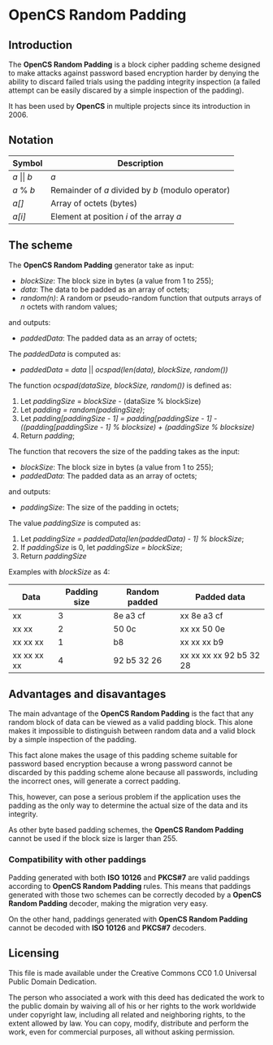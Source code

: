 # OpenCS Random Padding

## Introduction

The **OpenCS Random Padding** is a block cipher padding scheme designed to make attacks against password based encryption harder
by denying the ability to discard failed trials using the padding
integrity inspection (a failed attempt can be easily discared by
a simple inspection of the padding).

It has been used by **OpenCS** in multiple projects since its introduction in 2006.

## Notation

Symbol | Description
------ | -----------
*a* \|\| *b* | *a*
*a* % *b* | Remainder of *a* divided by *b* (modulo operator)
*a[]* | Array of octets (bytes)
*a[i]* | Element at position *i* of the array *a*

## The scheme

The **OpenCS Random Padding** generator take as input:
    
* *blockSize*: The block size in bytes (a value from 1 to 255);
* *data*: The data to be padded as an array of octets;
* *random(n)*: A random or pseudo-random function that outputs arrays of *n* octets with random values;

and outputs:

* *paddedData*: The padded data as an array of octets;

The *paddedData* is computed as:

* *paddedData* = *data* || *ocspad(len(data), blockSize, random())*

The function *ocspad(dataSize, blockSize, random())* is defined as:

1. Let *paddingSize* = *blockSize* - (dataSize % blockSize)
2. Let *padding = random(paddingSize)*;
3. Let *padding[paddingSize - 1] = padding[paddingSize - 1] - ((padding[paddingSize - 1] % blocksize) + (paddingSize % blocksize)*
4. Return *padding*;

The function that recovers the size of the padding takes as the input:

* *blockSize*: The block size in bytes (a value from 1 to 255);
* *paddedData*: The padded data as an array of octets; 

and outputs:

* *paddingSize*: The size of the padding in octets;

The value *paddingSize* is computed as:

1. Let *paddingSize = paddedData[len(paddedData) - 1] % blockSize*;
1. If *paddingSize* is 0, let *paddingSize = blockSize*;
1. Return *paddingSize*

Examples with *blockSize* as 4:

 Data | Padding size | Random padded | Padded data 
 ---- | ------------ | ------------- | -----------
 xx | 3 | 8e a3 cf | xx 8e a3 cf
 xx xx | 2 | 50 0c | xx xx 50 0e
 xx xx xx | 1 | b8 | xx xx xx b9
 xx xx xx xx | 4 | 92 b5 32 26 | xx xx xx xx 92 b5 32 28

## Advantages and disavantages

The main advantage of the **OpenCS Random Padding** is the fact that
any random block of data can be viewed as a valid padding block. This
alone makes it impossible to distinguish between random data and a
valid block by a simple inspection of the padding.

This fact alone makes the usage of this padding scheme suitable for
password based encryption because a wrong password cannot be
discarded by this padding scheme alone because all passwords,
including the incorrect ones, will generate a correct padding.

This, however, can pose a serious problem if the application uses
the padding as the only way to determine the actual size of the data
and its integrity.

As other byte based padding schemes, the **OpenCS Random Padding**
cannot be used if the block size is larger than 255.

### Compatibility with other paddings

Padding generated with both **ISO 10126** and **PKCS#7** are valid
paddings according to **OpenCS Random Padding** rules. This means
that paddings generated with those two schemes can be correctly
decoded by a **OpenCS Random Padding** decoder, making the migration
very easy. 

On the other hand, paddings generated with **OpenCS Random Padding**
cannot be decoded with **ISO 10126** and **PKCS#7** decoders.

## Licensing

This file is made available under the Creative Commons CC0 1.0 Universal Public Domain Dedication.

The person who associated a work with this deed has dedicated the
work to the public domain by waiving all of his or her rights to the
work worldwide under copyright law, including all related and
neighboring rights, to the extent allowed by law. You can copy,
modify, distribute and perform the work, even for commercial purposes,
all without asking permission.
